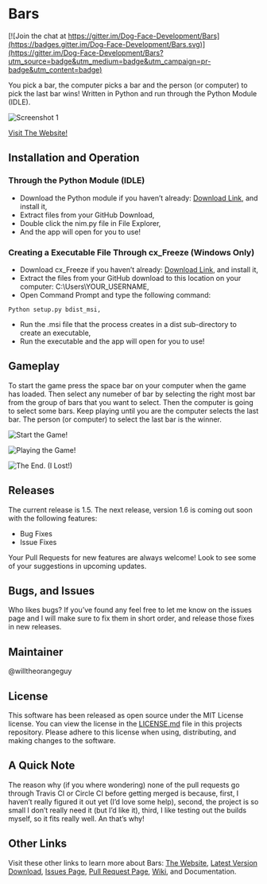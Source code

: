 # Bars

[![Join the chat at https://gitter.im/Dog-Face-Development/Bars](https://badges.gitter.im/Dog-Face-Development/Bars.svg)](https://gitter.im/Dog-Face-Development/Bars?utm_source=badge&utm_medium=badge&utm_campaign=pr-badge&utm_content=badge)


You pick a bar, the computer picks a bar and the person (or computer) to pick the last bar wins!
Written in Python and run through the Python Module (IDLE). 

![Screenshot 1](https://raw.githubusercontent.com/willtheorangeguy/Bars/master/Screenshot.JPG)

[Visit The Website!](https://dog-face-development.github.io/Bars/)


## Installation and Operation

### Through the Python Module (IDLE)
-	Download the Python module if you haven’t already: [Download Link](https://www.python.org/downloads/release/python-352/), and install it,
- Extract files from your GitHub Download,
-	Double click the nim.py file in File Explorer,
-	And the app will open for you to use!


### Creating a Executable File Through cx_Freeze (Windows Only)
-	Download cx_Freeze if you haven’t already: [Download Link](https://pypi.python.org/packages/b7/64/2e8bbd862e72253d0aee6e69a30e06af1baa11bcc96c1ffb2a4303fb6b23/cx_Freeze-4.3.4.win32-py3.4.exe#md5=bd087416c69ced533768a22e5d3414b8), and install it,
-	Extract the files from your GitHub download to this location on your computer: C:\Users\YOUR_USERNAME,
-	Open Command Prompt and type the following command:
```
Python setup.py bdist_msi,
```
-	Run the .msi file that the process creates in a dist sub-directory to create an executable,
-	Run the executable and the app will open for you to use!


## Gameplay
To start the game press the space bar on your computer when the game has loaded. 
Then select any numeber of bar by selecting the right most bar from the group of bars that you want to select.
Then the computer is going to select some bars.
Keep playing until you are the computer selects the last bar. The person (or computer) to select the last bar is the winner.

![Start the Game!](https://raw.githubusercontent.com/willtheorangeguy/Bars/master/Screenshot2.PNG)

![Playing the Game!](https://raw.githubusercontent.com/willtheorangeguy/Bars/master/Screenshot%20-%20Playing.PNG)

![The End. (I Lost!)](https://raw.githubusercontent.com/willtheorangeguy/Bars/master/Screenshot-%20End%20(Lost).PNG)


## Releases
The current release is 1.5. The next release, version 1.6 is coming out soon with the following features:
- Bug Fixes
- Issue Fixes

Your Pull Requests for new features are always welcome! Look to see some of your suggestions in upcoming updates.


## Bugs, and Issues
Who likes bugs? If you’ve found any feel free to let me know on the issues page and I will make sure to fix them in short order, and release those fixes in new releases.

## Maintainer
@willtheorangeguy


## License
This software has been released as open source under the MIT License license. 
You can view the license in the [LICENSE.md](https://github.com/Dog-Face-Development/Bars/blob/master/LICENSE.md) file in this projects repository.
Please adhere to this license when using, distributing, and making changes to the software.


## A Quick Note
The reason why (if you where wondering) none of the pull requests go through Travis CI or Circle CI before getting merged is because, first, I haven’t really figured it out yet (I’d love some help), second, the project is so small I don’t really need it (but I’d like it), third, I like testing out the builds myself, so it fits really well. An that’s why!


## Other Links
Visit these other links to learn more about Bars:
[The Website](http://dog-face-development.github.io/Bars/), [Latest Version Download](https://github.com/Dog-Face-Development/Bars/zipball/master), [Issues Page](https://github.com/Dog-Face-Development/Bars/issues), [Pull Request Page](https://github.com/Dog-Face-Development/Bars/pulls), [Wiki](https://github.com/Dog-Face-Development/Bars/wiki), and Documentation.
